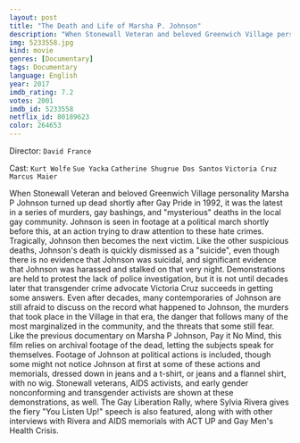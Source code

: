 ```yaml
---
layout: post
title: "The Death and Life of Marsha P. Johnson"
description: "When Stonewall Veteran and beloved Greenwich Village personality Marsha P Johnson turned up dead shortly after Gay Pride in 1992, it was the latest in a series of murders, gay bashings, and mysterious deaths in the local gay community. Johnson is seen in footage at a political march shortly before this, at an action trying to draw attention to these hate crimes. Tragically, Johnson then becomes the next victim. Like the other suspicio.."
img: 5233558.jpg
kind: movie
genres: [Documentary]
tags: Documentary 
language: English
year: 2017
imdb_rating: 7.2
votes: 2001
imdb_id: 5233558
netflix_id: 80189623
color: 264653
---
```

Director: `David France`  

Cast: `Kurt Wolfe` `Sue Yacka` `Catherine Shugrue Dos Santos` `Victoria Cruz` `Marcus Maier` 

When Stonewall Veteran and beloved Greenwich Village personality Marsha P Johnson turned up dead shortly after Gay Pride in 1992, it was the latest in a series of murders, gay bashings, and "mysterious" deaths in the local gay community. Johnson is seen in footage at a political march shortly before this, at an action trying to draw attention to these hate crimes. Tragically, Johnson then becomes the next victim. Like the other suspicious deaths, Johnson's death is quickly dismissed as a "suicide", even though there is no evidence that Johnson was suicidal, and significant evidence that Johnson was harassed and stalked on that very night. Demonstrations are held to protest the lack of police investigation, but it is not until decades later that transgender crime advocate Victoria Cruz succeeds in getting some answers. Even after decades, many contemporaries of Johnson are still afraid to discuss on the record what happened to Johnson, the murders that took place in the Village in that era, the danger that follows many of the most marginalized in the community, and the threats that some still fear. Like the previous documentary on Marsha P Johnson, Pay it No Mind, this film relies on archival footage of the dead, letting the subjects speak for themselves. Footage of Johnson at political actions is included, though some might not notice Johnson at first at some of these actions and memorials, dressed down in jeans and a t-shirt, or jeans and a flannel shirt, with no wig. Stonewall veterans, AIDS activists, and early gender nonconforming and transgender activists are shown at these demonstrations, as well. The Gay Liberation Rally, where Sylvia Rivera gives the fiery "You Listen Up!" speech is also featured, along with with other interviews with Rivera and AIDS memorials with ACT UP and Gay Men's Health Crisis.
